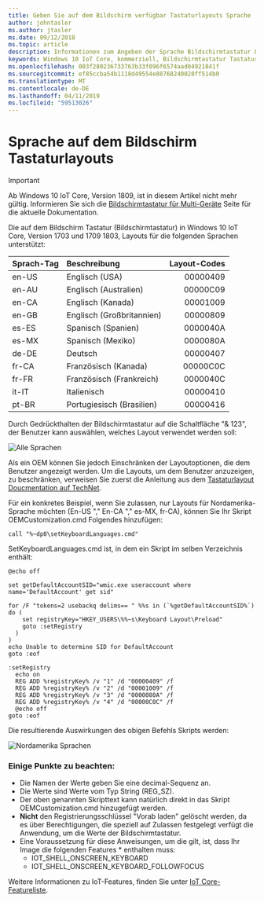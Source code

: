 ```yaml
---
title: Geben Sie auf dem Bildschirm verfügbar Tastaturlayouts Sprache
author: johntasler
ms.author: jtasler
ms.date: 09/12/2018
ms.topic: article
description: Informationen zum Angeben der Sprache Bildschirmtastatur Layouts für die Benutzer Ihre Windows-IoT-Geräte verfügbar sind.
keywords: Windows 10 IoT Core, kommerziell, Bildschirmtastatur Tastaturlayouts für Sprache auf dem Bildschirm
ms.openlocfilehash: 003f280236733763b33f096f6574aad04921841f
ms.sourcegitcommit: ef85ccba54b1118d49554e88768240020ff514b0
ms.translationtype: MT
ms.contentlocale: de-DE
ms.lasthandoff: 04/11/2019
ms.locfileid: "59513026"
---
```

# <a name="on-screen-keyboard-language-layouts"></a>Sprache auf dem Bildschirm Tastaturlayouts

> [!IMPORTANT]
> Ab Windows 10 IoT Core, Version 1809, ist in diesem Artikel nicht mehr gültig. Informieren Sie sich die [Bildschirmtastatur für Multi-Geräte](./OnScreenKeyboard.md) Seite für die aktuelle Dokumentation.

Die auf dem Bildschirm Tastatur (Bildschirmtastatur) in Windows 10 IoT Core, Version 1703 und 1709 1803, Layouts für die folgenden Sprachen unterstützt:

| Sprach-Tag  | Beschreibung             | Layout-Codes |
| :------------ | :---------------------- | -----------:|
| en-US         | Englisch (USA) |    00000409 |
| en-AU         | Englisch (Australien)     |    00000C09 |
| en-CA         | Englisch (Kanada)        |    00001009 |
| en-GB         | Englisch (Großbritannien) |    00000809 |
| es-ES         | Spanisch (Spanien)         |    0000040A |
| es-MX         | Spanisch (Mexiko)        |    0000080A |
| de-DE         | Deutsch                  |    00000407 |
| fr-CA         | Französisch (Kanada)         |    00000C0C |
| fr-FR         | Französisch (Frankreich)         |    0000040C |
| it-IT         | Italienisch                 |    00000410 |
| pt-BR         | Portugiesisch (Brasilien)     |    00000416 |

Durch Gedrückthalten der Bildschirmtastatur auf die Schaltfläche "& 123", der Benutzer kann auswählen, welches Layout verwendet werden soll:

![Alle Sprachen](../media/OnScreenKeyboard/AllLanguages.png)
 
Als ein OEM können Sie jedoch Einschränken der Layoutoptionen, die dem Benutzer angezeigt werden. Um die Layouts, um dem Benutzer anzuzeigen, zu beschränken, verweisen Sie zuerst die Anleitung aus dem [Tastaturlayout Doucmentation auf TechNet](https://technet.microsoft.com/library/cc978687.aspx).
 
Für ein konkretes Beispiel, wenn Sie zulassen, nur Layouts für Nordamerika-Sprache möchten (En-US "," En-CA "," es-MX, fr-CA), können Sie Ihr Skript OEMCustomization.cmd Folgendes hinzufügen:

```console
call "%~dp0\setKeyboardLanguages.cmd"
```

SetKeyboardLanguages.cmd ist, in dem ein Skript im selben Verzeichnis enthält:
 
```console
@echo off

set getDefaultAccountSID="wmic.exe useraccount where name='DefaultAccount' get sid"

for /F "tokens=2 usebackq delims== " %%s in (`%getDefaultAccountSID%`) do (
    set registryKey="HKEY_USERS\%%~s\Keyboard Layout\Preload"
    goto :setRegistry
  )
)
echo Unable to determine SID for DefaultAccount
goto :eof

:setRegistry
  echo on
  REG ADD %registryKey% /v "1" /d "00000409" /f
  REG ADD %registryKey% /v "2" /d "00001009" /f
  REG ADD %registryKey% /v "3" /d "0000080A" /f
  REG ADD %registryKey% /v "4" /d "00000C0C" /f
  @echo off
goto :eof
```

Die resultierende Auswirkungen des obigen Befehls Skripts werden:

![Nordamerika Sprachen](../media/OnScreenKeyboard/NorthAmericanLanguages.png)

### <a name="some-things-to-note"></a>Einige Punkte zu beachten:
*  Die Namen der Werte geben Sie eine decimal-Sequenz an.
*  Die Werte sind Werte vom Typ String (REG_SZ).
*  Der oben genannten Skripttext kann natürlich direkt in das Skript OEMCustomization.cmd hinzugefügt werden.
*  **Nicht** den Registrierungsschlüssel "Vorab laden" gelöscht werden, da es über Berechtigungen, die speziell auf Zulassen festgelegt verfügt die Anwendung, um die Werte der Bildschirmtastatur.
*  Eine Voraussetzung für diese Anweisungen, um die gilt, ist, dass Ihr Image die folgenden Features * enthalten muss:
   * IOT_SHELL_ONSCREEN_KEYBOARD
   * IOT_SHELL_ONSCREEN_KEYBOARD_FOLLOWFOCUS

Weitere Informationen zu IoT-Features, finden Sie unter [IoT Core-Featureliste](https://docs.microsoft.com/windows-hardware/manufacture/iot/iot-core-feature-list).
